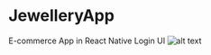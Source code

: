 # JewelleryApp
E-commerce App in React Native
Login UI
![alt text](https://github.com//Programmer4045/JewelleryApp/new/main/1login.jpg?raw=true)
